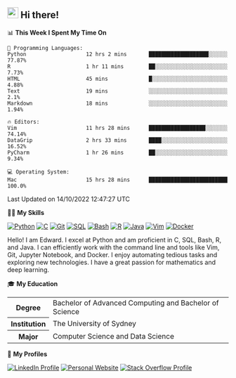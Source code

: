 ## <a href="#"><img src="https://media.giphy.com/media/hvRJCLFzcasrR4ia7z/giphy.gif" width="25px" height="25px"></a> Hi there!

<!--START_SECTION:waka-->
📊 **This Week I Spent My Time On** 

```text
💬 Programming Languages: 
Python                   12 hrs 2 mins       ███████████████████░░░░░░   77.87% 
R                        1 hr 11 mins        ██░░░░░░░░░░░░░░░░░░░░░░░   7.73% 
HTML                     45 mins             █░░░░░░░░░░░░░░░░░░░░░░░░   4.88% 
Text                     19 mins             ░░░░░░░░░░░░░░░░░░░░░░░░░   2.1% 
Markdown                 18 mins             ░░░░░░░░░░░░░░░░░░░░░░░░░   1.94%

🔥 Editors: 
Vim                      11 hrs 28 mins      ██████████████████░░░░░░░   74.14% 
DataGrip                 2 hrs 33 mins       ████░░░░░░░░░░░░░░░░░░░░░   16.52% 
PyCharm                  1 hr 26 mins        ██░░░░░░░░░░░░░░░░░░░░░░░   9.34%

💻 Operating System: 
Mac                      15 hrs 28 mins      █████████████████████████   100.0%

```


 Last Updated on 14/10/2022 12:47:27 UTC
<!--END_SECTION:waka-->

💪🏻 **My Skills**

[![Python](https://img.shields.io/badge/-Python-yellow?style=flat-square&logo=Python)](#)
[![C     ](https://img.shields.io/badge/-C-blue?style=flat-square&logo=C)](#)
[![Git   ](https://img.shields.io/badge/-Git-grey?style=flat-square&logo=Git)](#)
[![SQL   ](https://img.shields.io/badge/-SQL-grey?style=flat-square&logo=SQLite)](#)
[![Bash  ](https://img.shields.io/badge/-Bash-grey?style=flat-square&logo=GNU-Bash)](#)
[![R     ](https://img.shields.io/badge/-R-grey?style=flat-square&logo=R)](#)
[![Java  ](https://img.shields.io/badge/-Java-grey?style=flat-square&logo=OpenJDK)](#)
[![Vim   ](https://img.shields.io/badge/-Vim-grey?style=flat-square&logo=Vim)](#)
[![Docker](https://img.shields.io/badge/-Docker-grey?style=flat-square&logo=Docker)](#)

Hello! I am Edward. I excel at Python and am proficient in C, SQL, Bash, R, and
Java. I can efficiently work with the command line and tools like Vim, Git,
Jupyter Notebook, and Docker. I enjoy automating tedious tasks and exploring new
technologies. I have a great passion for mathematics and deep learning.

🎓 **My Education**

<table>
<tr>
    <th>Degree</th>
    <td>Bachelor of Advanced Computing and Bachelor of Science</td>
</tr>
<tr>
    <th>Institution</th>
    <td>The University of Sydney</td>
</tr>
<tr>
    <th>Major</th>
    <td>Computer Science and Data Science</td>
</tr>
</table>

🔗 **My Profiles**

[![LinkedIn Profile](https://img.shields.io/badge/-LinkedIn-blue?style=social&logo=LinkedIn)](https://www.linkedin.com/in/ziao-ji)
[![Personal Website](https://img.shields.io/badge/-Personal%20Website-blue?style=social&logo=Bootstrap)](https://jiziao.works)
[![Stack Overflow Profile](https://img.shields.io/badge/-Stack%20Overflow-blue?style=social&logo=StackOverflow)](https://stackoverflow.com/users/11658924/spearandshield)
